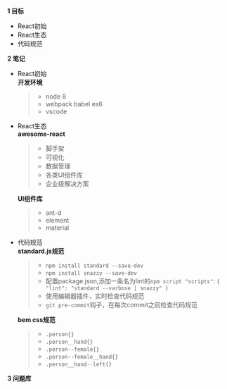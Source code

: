 
**1 目标**
* React初始
* React生态
* 代码规范

**2 笔记**
* React初始  
    **开发环境**
    > * node 8  
    > * webpack babel es6  
    > * vscode  

* React生态  
    **awesome-react**
    > * 脚手架  
    > * 可视化  
    > * 数据管理  
    > * 各类UI组件库  
    > * 企业级解决方案  

    **UI组件库**
    > * ant-d  
    > * element  
    > * material  

* 代码规范  
    **standard.js规范**
    > * `npm install standard --save-dev`  
    > * `npm install snazzy --save-dev`  
    > * 配置package.json,添加一条名为lint的`npm script "scripts"`: `{ "lint": "standard --varbose | snazzy" }`  
    > * 使用编辑器插件，实时检查代码规范  
    > * `git pre-commit`钩子，在每次commit之前检查代码规范  

    **bem css规范**
    > * `.person{}`  
    > * `.person__hand{}`  
    > * `.person--female{}`  
    > * `.person--female__hand{}`  
    > * `.person__hand--left{}`  

**3 问题库**